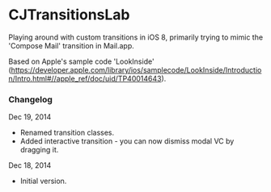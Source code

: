 # CJTransitionsLab

Playing around with custom transitions in iOS 8, primarily trying to mimic the 'Compose Mail' transition in Mail.app. 

Based on Apple's sample code 'LookInside' (https://developer.apple.com/library/ios/samplecode/LookInside/Introduction/Intro.html#//apple_ref/doc/uid/TP40014643).


### Changelog

Dec 19, 2014

* Renamed transition classes.
* Added interactive transition - you can now dismiss modal VC by dragging it.


Dec 18, 2014

* Initial version.



